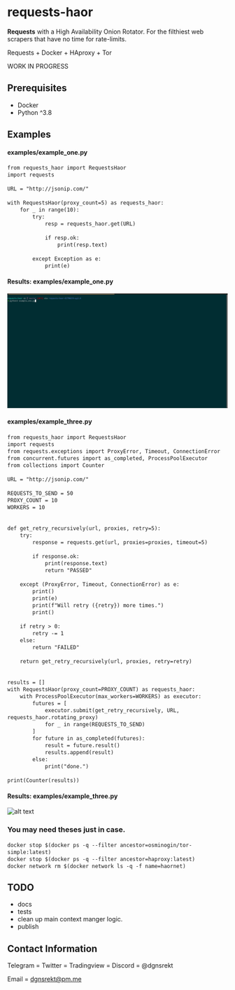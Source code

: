 # requests-haor
**Requests** with a High Availability Onion Rotator. For the filthiest web scrapers that have no time for rate-limits.

Requests + Docker + HAproxy + Tor

WORK IN PROGRESS

## Prerequisites
* Docker
* Python ^3.8

## Examples
#### examples/example_one.py

```
from requests_haor import RequestsHaor
import requests

URL = "http://jsonip.com/"

with RequestsHaor(proxy_count=5) as requests_haor:
    for _ in range(10):
        try:
            resp = requests_haor.get(URL)

            if resp.ok:
                print(resp.text)

        except Exception as e:
            print(e)

```
#### Results: examples/example_one.py
![alt text](docs/img/example_one.gif)

#### examples/example_three.py

```
from requests_haor import RequestsHaor
import requests
from requests.exceptions import ProxyError, Timeout, ConnectionError
from concurrent.futures import as_completed, ProcessPoolExecutor
from collections import Counter

URL = "http://jsonip.com/"

REQUESTS_TO_SEND = 50
PROXY_COUNT = 10
WORKERS = 10


def get_retry_recursively(url, proxies, retry=5):
    try:
        response = requests.get(url, proxies=proxies, timeout=5)

        if response.ok:
            print(response.text)
            return "PASSED"

    except (ProxyError, Timeout, ConnectionError) as e:
        print()
        print(e)
        print(f"Will retry ({retry}) more times.")
        print()

    if retry > 0:
        retry -= 1
    else:
        return "FAILED"

    return get_retry_recursively(url, proxies, retry=retry)


results = []
with RequestsHaor(proxy_count=PROXY_COUNT) as requests_haor:
    with ProcessPoolExecutor(max_workers=WORKERS) as executor:
        futures = [
            executor.submit(get_retry_recursively, URL, requests_haor.rotating_proxy)
            for _ in range(REQUESTS_TO_SEND)
        ]
        for future in as_completed(futures):
            result = future.result()
            results.append(result)
        else:
            print("done.")

print(Counter(results))

```
#### Results: examples/example_three.py
![alt text](docs/img/example_three.gif)

### You may need theses just in case.
```
docker stop $(docker ps -q --filter ancestor=osminogin/tor-simple:latest)
docker stop $(docker ps -q --filter ancestor=haproxy:latest)
docker network rm $(docker network ls -q -f name=haornet)
```

## TODO
* docs
* tests
* clean up main context manger logic.
* publish

## Contact Information
Telegram = Twitter = Tradingview = Discord = @dgnsrekt

Email = dgnsrekt@pm.me
